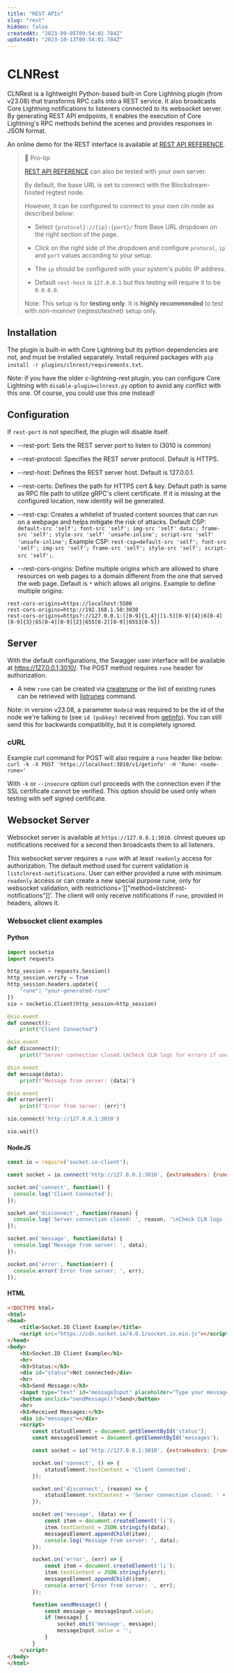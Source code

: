 ```yaml
---
title: "REST APIs"
slug: "rest"
hidden: false
createdAt: "2023-09-05T09:54:01.784Z"
updatedAt: "2023-10-13T09:54:01.784Z"
---
```


# CLNRest

CLNRest is a lightweight Python-based built-in Core Lightning plugin (from v23.08) that transforms RPC calls into a REST service. 
It also broadcasts Core Lightning notifications to listeners connected to its websocket server. By generating REST API endpoints, 
it enables the execution of Core Lightning's RPC methods behind the scenes and provides responses in JSON format.

An online demo for the REST interface is available at [REST API REFERENCE](ref:get_list_methods_resource).

> 📘 Pro-tip
> 
> [REST API REFERENCE](ref:get_list_methods_resource) can also be tested with your own server.
>
> By default, the base URL is set to connect with the Blockstream-hosted regtest node. 
>
> However, it can be configured to connect to your own cln node as described below:
>
> - Select `{protocol}://{ip}:{port}/` from Base URL dropdown on the right section of the page.
>
> - Click on the right side of the dropdown and configure `protocol`, `ip` and `port` values according to your setup.
>
> - The `ip` should be configured with your system's public IP address.
>
> - Default `rest-host` is `127.0.0.1` but this testing will require it to be `0.0.0.0`.
>
> Note: This setup is for **testing only**. It is **highly recommended** to test with _non-mainnet_ (regtest/testnet) setup only.


## Installation

The plugin is built-in with Core Lightning but its python dependencies are not, and must be installed separately.
Install required packages with `pip install -r plugins/clnrest/requirements.txt`.

Note: if you have the older c-lightning-rest plugin, you can configure Core Lightning with `disable-plugin=clnrest.py` option 
to avoid any conflict with this one. Of course, you could use this one instead!


## Configuration

If `rest-port` is not specified, the plugin will disable itself.

- --rest-port: Sets the REST server port to listen to (3010 is common)

- --rest-protocol: Specifies the REST server protocol. Default is HTTPS.

- --rest-host: Defines the REST server host. Default is 127.0.0.1.

- --rest-certs: Defines the path for HTTPS cert & key. Default path is same as RPC file path to utilize gRPC's client certificate.
If it is missing at the configured location, new identity will be generated.

- --rest-csp: Creates a whitelist of trusted content sources that can run on a webpage and helps mitigate the risk of attacks. 
Default CSP:
`default-src 'self'; font-src 'self'; img-src 'self' data:; frame-src 'self'; style-src 'self' 'unsafe-inline'; script-src 'self' 'unsafe-inline';`
Example CSP:
`rest-csp=default-src 'self'; font-src 'self'; img-src 'self'; frame-src 'self'; style-src 'self'; script-src 'self';`.

- --rest-cors-origins: Define multiple origins which are allowed to share resources on web pages to a domain different from the 
one that served the web page. Default is `*` which allows all origins. Example to define multiple origins:

```
rest-cors-origins=https://localhost:5500
rest-cors-origins=http://192.168.1.50:3030
rest-cors-origins=https?://127.0.0.1:([0-9]{1,4}|[1-5][0-9]{4}|6[0-4][0-9]{3}|65[0-4][0-9]{2}|655[0-2][0-9]|6553[0-5])

```

## Server

With the default configurations, the Swagger user interface will be available at https://127.0.0.1:3010/. 
The POST method requires `rune` header for authorization.

- A new `rune` can be created via [createrune](https://docs.corelightning.org/reference/lightning-createrune) or the list of 
existing runes can be retrieved with [listrunes](https://docs.corelightning.org/reference/lightning-listrunes) command.

Note: in version v23.08, a parameter `Nodeid` was required to be the id of the node we're talking to (see `id (pubkey)` received 
from [getinfo](https://docs.corelightning.org/reference/lightning-getinfo)). You can still send this for backwards compatiblity, 
but it is completely ignored.

### cURL
Example curl command for POST will also require a `rune` header like below:
    `curl -k -X POST 'https://localhost:3010/v1/getinfo' -H 'Rune: <node-rune>'`

With `-k` or `--insecure` option curl proceeds with the connection even if the SSL certificate cannot be verified.
This option should be used only when testing with self signed certificate.

## Websocket Server
Websocket server is available at `https://127.0.0.1:3010`. clnrest queues up notifications received for a second 
then broadcasts them to all listeners. 

This websocket server requires a `rune` with at least `readonly` access for authorization. The default method used
for current validation is `listclnrest-notifications`. User can either provided a rune with minimum `readonly`
access or can create a new special purpose rune, only for websocket validation, with restrictions='[["method=listclnrest-notifications"]]'.
The client will only receive notifications if `rune`, provided in headers, allows it.

### Websocket client examples

#### Python

```python
import socketio
import requests

http_session = requests.Session()
http_session.verify = True
http_session.headers.update({
    "rune": "your-generated-rune"
})
sio = socketio.Client(http_session=http_session)

@sio.event
def connect():
    print("Client Connected")

@sio.event
def disconnect():
    print(f"Server connection closed.\nCheck CLN logs for errors if unexpected")

@sio.event
def message(data):
    print(f"Message from server: {data}")

@sio.event
def error(err):
    print(f"Error from server: {err}")

sio.connect('http://127.0.0.1:3010')

sio.wait()

```

#### NodeJS

```javascript
const io = require('socket.io-client');

const socket = io.connect('http://127.0.0.1:3010', {extraHeaders: {rune: "your-generated-rune"}});

socket.on('connect', function() {
  console.log('Client Connected');
});

socket.on('disconnect', function(reason) {
  console.log('Server connection closed: ', reason, '\nCheck CLN logs for errors if unexpected');
});

socket.on('message', function(data) {
  console.log('Message from server: ', data);
});

socket.on('error', function(err) {
  console.error('Error from server: ', err);
});

```

#### HTML

```html
<!DOCTYPE html>
<html>
<head>
    <title>Socket.IO Client Example</title>
    <script src="https://cdn.socket.io/4.0.1/socket.io.min.js"></script>
</head>
<body>
    <h1>Socket.IO Client Example</h1>
    <hr>
    <h3>Status:</h3>
    <div id="status">Not connected</div>
    <hr>
    <h3>Send Message:</h3>
    <input type="text" id="messageInput" placeholder="Type your message here">
    <button onclick="sendMessage()">Send</button>
    <hr>
    <h3>Received Messages:</h3>
    <div id="messages"></div>
    <script>
        const statusElement = document.getElementById('status');
        const messagesElement = document.getElementById('messages');

        const socket = io('http://127.0.0.1:3010', {extraHeaders: {rune: "your-generated-rune"}});

        socket.on('connect', () => {
            statusElement.textContent = 'Client Connected';
        });

        socket.on('disconnect', (reason) => {
            statusElement.textContent = 'Server connection closed: ' + reason + '\n Check CLN logs for errors if unexpected';
        });

        socket.on('message', (data) => {
            const item = document.createElement('li');
            item.textContent = JSON.stringify(data);
            messagesElement.appendChild(item);
            console.log('Message from server: ', data);
        });

        socket.on('error', (err) => {
            const item = document.createElement('li');
            item.textContent = JSON.stringify(err);
            messagesElement.appendChild(item);
            console.error('Error from server: ', err);
        });

        function sendMessage() {
            const message = messageInput.value;
            if (message) {
                socket.emit('message', message);
                messageInput.value = '';
            }
        }
    </script>
</body>
</html>

```
